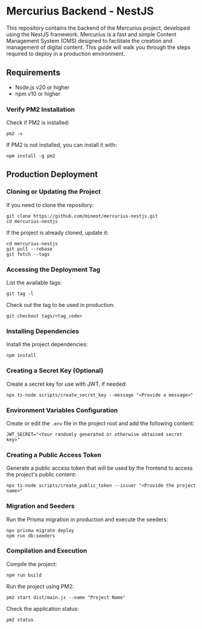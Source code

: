 # Mercurius Backend - NestJS

This repository contains the backend of the Mercurius project, developed using the NestJS framework. Mercurius is a fast and simple Content Management System (CMS) designed to facilitate the creation and management of digital content. This guide will walk you through the steps required to deploy in a production environment.

## Requirements

- Node.js v20 or higher
- npm v10 or higher

### Verify PM2 Installation

Check if PM2 is installed:

```shell
pm2 -v
```

If PM2 is not installed, you can install it with:

```shell
npm install -g pm2
```

## Production Deployment

### Cloning or Updating the Project

If you need to clone the repository:

```shell
git clone https://github.com/mineot/mercurius-nestjs.git
cd mercurius-nestjs
```

If the project is already cloned, update it:

```shell
cd mercurius-nestjs
git pull --rebase
git fetch --tags
```

### Accessing the Deployment Tag

List the available tags:

```shell
git tag -l
```

Check out the tag to be used in production:

```shell
git checkout tags/<tag_code>
```

### Installing Dependencies

Install the project dependencies:

```shell
npm install
```

### Creating a Secret Key (Optional)

Create a secret key for use with JWT, if needed:

```shell
npx ts-node scripts/create_secret_key --message "<Provide a message>"
```

### Environment Variables Configuration

Create or edit the `.env` file in the project root and add the following content:

```shell
JWT_SECRET="<Your randomly generated or otherwise obtained secret key>"
```

### Creating a Public Access Token

Generate a public access token that will be used by the frontend to access the project's public content:

```shell
npx ts-node scripts/create_public_token --issuer "<Provide the project name>"
```

### Migration and Seeders

Run the Prisma migration in production and execute the seeders:

```shell
npx prisma migrate deploy
npm run db:seeders
```

### Compilation and Execution

Compile the project:

```shell
npm run build
```

Run the project using PM2:

```shell
pm2 start dist/main.js --name "Project Name"
```

Check the application status:

```shell
pm2 status
```
